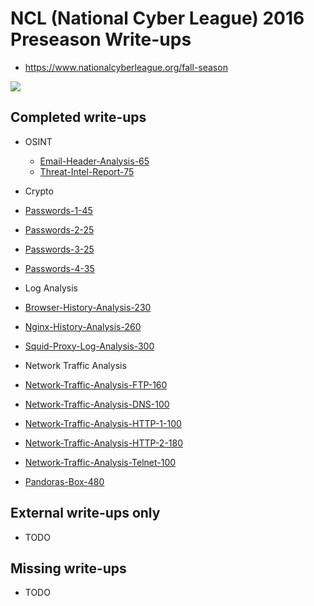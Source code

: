 # NCL (National Cyber League) 2016 Preseason Write-ups

* https://www.nationalcyberleague.org/fall-season

<a href="https://raw.githubusercontent.com/jhalon/jhalon.github.io/master/images/ncl1.png"><img src="https://raw.githubusercontent.com/jhalon/jhalon.github.io/master/images/ncl1.png"></a>


## Completed write-ups

* OSINT
  * [Email-Header-Analysis-65](https://github.com/jhalon/write-ups-2016/tree/master/ncl-ctf-preseason-2016/OSINT/Email-Header-Analysis-65)
  * [Threat-Intel-Report-75](https://github.com/jhalon/write-ups-2016/tree/master/ncl-ctf-preseason-2016/OSINT/Threat-Intel-Report-75)
  
* Crypto
 * [Passwords-1-45](https://github.com/jhalon/write-ups-2016/tree/master/ncl-ctf-preseason-2016/Crypto/Passwords-1-45)
 * [Passwords-2-25](https://github.com/jhalon/write-ups-2016/tree/master/ncl-ctf-preseason-2016/Crypto/Passwords-2-25)
 * [Passwords-3-25](https://github.com/jhalon/write-ups-2016/tree/master/ncl-ctf-preseason-2016/Crypto/Passwords-3-25)
 * [Passwords-4-35](https://github.com/jhalon/write-ups-2016/tree/master/ncl-ctf-preseason-2016/Crypto/Passwords-4-35)
  
* Log Analysis
 * [Browser-History-Analysis-230](https://github.com/jhalon/write-ups-2016/tree/master/ncl-ctf-preseason-2016/Log%20Analysis/Browser-History-Analysis-230)
 * [Nginx-History-Analysis-260](https://github.com/jhalon/write-ups-2016/tree/master/ncl-ctf-preseason-2016/Log%20Analysis/Nginx-History-Analysis-260)
 * [Squid-Proxy-Log-Analysis-300](https://github.com/jhalon/write-ups-2016/tree/master/ncl-ctf-preseason-2016/Log%20Analysis/Squid-Proxy-Log-Analysis-300)
  
* Network Traffic Analysis
 * [Network-Traffic-Analysis-FTP-160](https://github.com/jhalon/write-ups-2016/tree/master/ncl-ctf-preseason-2016/Network%20Traffic%20Analysis/Network-Traffic-Analysis-FTP-160)
 * [Network-Traffic-Analysis-DNS-100](https://github.com/jhalon/write-ups-2016/tree/master/ncl-ctf-preseason-2016/Network%20Traffic%20Analysis/Network-Traffic-Analysis-DNS-100)
 * [Network-Traffic-Analysis-HTTP-1-100](https://github.com/jhalon/write-ups-2016/tree/master/ncl-ctf-preseason-2016/Network%20Traffic%20Analysis/Network-Traffic-Analysis-HTTP-1-100)
 * [Network-Traffic-Analysis-HTTP-2-180](https://github.com/jhalon/write-ups-2016/tree/master/ncl-ctf-preseason-2016/Network%20Traffic%20Analysis/Network-Traffic-Analysis-HTTP-2-180)
 * [Network-Traffic-Analysis-Telnet-100](https://github.com/jhalon/write-ups-2016/tree/master/ncl-ctf-preseason-2016/Network%20Traffic%20Analysis/Network-Traffic-Analysis-Telnet-100)
 * [Pandoras-Box-480](https://github.com/jhalon/write-ups-2016/tree/master/ncl-ctf-preseason-2016/Network%20Traffic%20Analysis/Pandoras-Box-480)

## External write-ups only

* TODO

## Missing write-ups

* TODO
